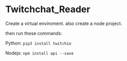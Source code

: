 # Twitchchat_Reader

Create a virtual enviroment.
also create a node project.

then run these commands:

Python:
```pip3 install twitchio```

Nodejs:
```npm install api --save```
